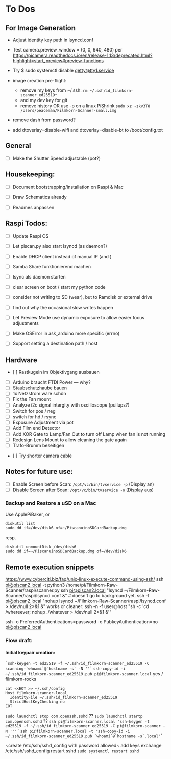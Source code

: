 # To Dos

## For Image Generation
- Adjust identity key path in lsyncd.conf
- Test camera.preview_window = (0, 0, 640, 480) per https://picamera.readthedocs.io/en/release-1.13/deprecated.html?highlight=start_preview#preview-functions
- Try $ sudo systemctl disable getty@tty1.service
- image creation pre-flight:
    - remove my keys from ~/.ssh: `rm ~/.ssh/id_filmkorn-scanner_ed25519*`
    - and my dev key for git
    - remove history
OR use -p on a linux PiShrink
`sudo xz -zkv3T8 /Users/peaceman/Filmkorn-Scanner-small.img` 
- remove dash from password?

- add dtoverlay=disable-wifi and dtoverlay=disable-bt to /boot/config.txt




## General
- [ ] Make the Shutter Speed adjustable (pot?)

## Housekeeping:
- [ ] Document bootstrapping/installation on Raspi & Mac
- [ ] Draw Schematics already
- [ ] Readmes anpassen


## Raspi Todos:
- [ ] Update Raspi OS
- [ ] Let piscan.py also start lsyncd (as daemon?)
- [ ] Enable DHCP client instead of manual IP (and )

- [ ] Samba Share funktionierend machen
- [ ] lsync als daemon starten
- [ ] clear screen on boot / start my python code
- [ ] consider not writing to SD (wear), but to Ramdisk or external drive
- [ ] find out why the occasional slow writes happen
- [ ] Let Preview Mode use dynamic exposure to allow easier focus adjustments
- [ ] Make OSError in ask_arduino more specific (errno)
- [ ] Support setting a destination path / host

 
## Hardware
- [ ] Rastkugeln im Objektivgang ausbauen
- [ ] Arduino braucht FTDI Power — why?
- [ ] Staubschutzhaube bauen
- [ ] 1x Netzstrom wäre schön
- [ ] Fix the Fan mount
- [ ] Analyze i2c signal intergity with oscilloscope (pullups?)
- [ ] Switch for pos / neg
- [ ] switch for hd / rsync
- [ ] Exposure Adjustment via pot
- [ ] Add Film end Detector
- [ ] Add XOR Gate to Lamp/Fan Out to turn off Lamp when fan is not running
- [ ] Redesign Lens Mount to allow cleaning the gate again
- [ ] Trafo-Brumm beseitigen
- [ ] Try shorter camera cable


## Notes for future use:
- [ ] Enable Screen before Scan: `/opt/vc/bin/tvservice -p` (Display an)
- [ ] Disable Screen after Scan: `/opt/vc/bin/tvservice -o` (Display aus)
### Backup and Restore a uSD on a Mac
Use ApplePiBaker, or 
```
diskutil list
sudo dd if=/dev/disk6 of=~/PiscanuinoSDCardBackup.dmg
```
resp.
```
diskutil unmountDisk /dev/disk6
sudo dd if=~/PiscanuinoSDCardBackup.dmg of=/dev/disk6
```

## Remote execution snippets
https://www.cyberciti.biz/faq/unix-linux-execute-command-using-ssh/
ssh pi@piscan2.local -t python3 /home/pi/Filmkorn-Raw-Scanner/raspi/scanner.py
ssh pi@piscan2.local "lsyncd ~/Filmkorn-Raw-Scanner/raspi/lsyncd.conf &" # doesn't go to background yet.
ssh -f pi@piscan2.local "nohup lsyncd ~/Filmkorn-Raw-Scanner/raspi/lsyncd.conf > /dev/null 2>&1 &" works
or cleaner: ssh -n -f user@host "sh -c 'cd /whereever; nohup ./whatever > /dev/null 2>&1 &'"

ssh -o PreferredAuthentications=password -o PubkeyAuthentication=no pi@piscan2.local

### Flow draft:
#### Initial keypair creation: 
`` `ssh-keygen -t ed25519 -f ~/.ssh/id_filmkorn-scanner_ed25519 -C scanning-`whoami`@`hostname -s` -N ''` ``
`ssh-copy-id -i ~/.ssh/id_filmkorn-scanner_ed25519.pub pi@filmkorn-scanner.local` yes / filmkorn-rocks

```
cat <<EOT >> ~/.ssh/config
Host filmkorn-scanner.local
  IdentityFile ~/.ssh/id_filmkorn-scanner_ed25519
  StrictHostKeyChecking no
EOT
```
`sudo launchctl stop com.openssh.sshd` ??
`sudo launchctl startp com.openssh.sshd` ??
`ssh pi@filmkorn-scanner.local "ssh-keygen -t ed25519 -f ~/.ssh/id_filmkorn-scanner_ed25519 -C pi@filmkorn-scanner -N ''"`
`` `ssh pi@filmkorn-scanner.local -t "ssh-copy-id -i ~/.ssh/id_filmkorn-scanner_ed25519.pub `whoami`@`hostname -s`.local"` ``





~create /etc/ssh/sshd_config with password allowed~
add keys
exchange /etc/ssh/sshd_config
restart sshd `sudo systemctl restart sshd`